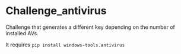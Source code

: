 # Challenge_antivirus
Challenge that generates a different key depending on the number of installed AVs.

It requires `pip install windows-tools.antivirus`
